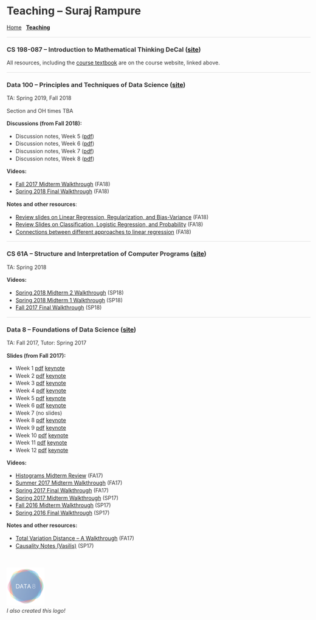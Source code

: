 <br>

<title>Teaching – Suraj Rampure</title>

<head>
  <meta charset="utf-8">
  <meta http-equiv="X-UA-Compatible" content="IE=edge">
  <!-- common.css -->
  <style>* {-webkit-tap-highlight-color: rgba(0,0,0,0);}html {-webkit-text-size-adjust: none;}body {font-family: -apple-system, Helvetica, Arial, sans-serif;margin: 0;padding: 20px;color: #333;word-wrap: break-word;}h1, h2, h3, h4, h5, h6 {line-height: 1.1;}img {max-width: 100% !important;height: auto;}blockquote {margin: 0;padding: 0 15px;color: #777;border-left: 4px solid #ddd;}hr {background-color: #ddd;border: 0;height: 1px;margin: 15px 0;}code {font-family: Menlo, Consolas, 'Ubuntu Mono', Monaco, 'source-code-pro', monospace;line-height: 1.4;margin: 0;padding: 0.2em 0;font-size: 90%;background-color: rgba(0,0,0,0.04);border-radius: 3px;}pre > code {margin: 0;padding: 0;font-size: 100%;word-break: normal;background: transparent;border: 0;}ol {list-style-type: decimal;}ol ol, ul ol {list-style-type: lower-latin;}ol ol ol, ul ol ol, ul ul ol, ol ul ol {list-style-type: lower-roman;}table {border-spacing: 0;border-collapse: collapse;margin-top: 0;margin-bottom: 16px;}table th {font-weight: bold;}table th, table td {padding: 6px 13px;border: 1px solid #ddd;}table tr {border-top: 1px solid #ccc;}table tr:nth-child(even) {background-color: #f8f8f8;}input[type="checkbox"] {cursor: default;margin-right: 0.5em;font-size: 13px;}.task-list-item {list-style-type: none;}.task-list-item+.task-list-item {margin-top: 3px;}.task-list-item input {float: left;margin: 0.3em 1em 0.25em -1.6em;vertical-align: middle;}#tag-field {margin: 8px 2px 10px;}#tag-field .tag {display: inline-block;background: #cadff3;border-radius: 4px;padding: 1px 8px;color: black;font-size: 12px;margin-right: 10px;line-height: 1.4;}</style>
  <!-- ace-static.css -->
  <style>.ace_static_highlight {white-space: pre-wrap;}.ace_static_highlight .ace_gutter {width: 2em;text-align: right;padding: 0 3px 0 0;margin-right: 3px;}.ace_static_highlight.ace_show_gutter > .ace_line {padding-left: 2.6em;}.ace_static_highlight .ace_line {position: relative;}.ace_static_highlight .ace_gutter-cell {-moz-user-select: -moz-none;-khtml-user-select: none;-webkit-user-select: none;user-select: none;top: 0;bottom: 0;left: 0;position: absolute;}.ace_static_highlight .ace_gutter-cell:before {content: counter(ace_line, decimal);counter-increment: ace_line;}.ace_static_highlight {counter-reset: ace_line;}</style>
  <style>.ace-chrome .ace_gutter {background: #ebebeb;color: #333;overflow : hidden;}.ace-chrome .ace_print-margin {width: 1px;background: #e8e8e8;}.ace-chrome {background-color: #FFFFFF;color: black;}.ace-chrome .ace_cursor {color: black;}.ace-chrome .ace_invisible {color: rgb(191, 191, 191);}.ace-chrome .ace_constant.ace_buildin {color: rgb(88, 72, 246);}.ace-chrome .ace_constant.ace_language {color: rgb(88, 92, 246);}.ace-chrome .ace_constant.ace_library {color: rgb(6, 150, 14);}.ace-chrome .ace_invalid {background-color: rgb(153, 0, 0);color: white;}.ace-chrome .ace_fold {}.ace-chrome .ace_support.ace_function {color: rgb(60, 76, 114);}.ace-chrome .ace_support.ace_constant {color: rgb(6, 150, 14);}.ace-chrome .ace_support.ace_type,.ace-chrome .ace_support.ace_class.ace-chrome .ace_support.ace_other {color: rgb(109, 121, 222);}.ace-chrome .ace_variable.ace_parameter {font-style:italic;color:#FD971F;}.ace-chrome .ace_keyword.ace_operator {color: rgb(104, 118, 135);}.ace-chrome .ace_comment {color: #236e24;}.ace-chrome .ace_comment.ace_doc {color: #236e24;}.ace-chrome .ace_comment.ace_doc.ace_tag {color: #236e24;}.ace-chrome .ace_constant.ace_numeric {color: rgb(0, 0, 205);}.ace-chrome .ace_variable {color: rgb(49, 132, 149);}.ace-chrome .ace_xml-pe {color: rgb(104, 104, 91);}.ace-chrome .ace_entity.ace_name.ace_function {color: #0000A2;}.ace-chrome .ace_heading {color: rgb(12, 7, 255);}.ace-chrome .ace_list {color:rgb(185, 6, 144);}.ace-chrome .ace_marker-layer .ace_selection {background: rgb(181, 213, 255);}.ace-chrome .ace_marker-layer .ace_step {background: rgb(252, 255, 0);}.ace-chrome .ace_marker-layer .ace_stack {background: rgb(164, 229, 101);}.ace-chrome .ace_marker-layer .ace_bracket {margin: -1px 0 0 -1px;border: 1px solid rgb(192, 192, 192);}.ace-chrome .ace_marker-layer .ace_active-line {background: rgba(0, 0, 0, 0.07);}.ace-chrome .ace_gutter-active-line {background-color : #dcdcdc;}.ace-chrome .ace_marker-layer .ace_selected-word {background: rgb(250, 250, 255);border: 1px solid rgb(200, 200, 250);}.ace-chrome .ace_storage,.ace-chrome .ace_keyword,.ace-chrome .ace_meta.ace_tag {color: rgb(147, 15, 128);}.ace-chrome .ace_string.ace_regex {color: rgb(255, 0, 0)}.ace-chrome .ace_string {color: #1A1AA6;}.ace-chrome .ace_entity.ace_other.ace_attribute-name {color: #994409;}.ace-chrome .ace_indent-guide {background: url("data:image/png;base64,iVBORw0KGgoAAAANSUhEUgAAAAEAAAACCAYAAACZgbYnAAAAE0lEQVQImWP4////f4bLly//BwAmVgd1/w11/gAAAABJRU5ErkJggg==") right repeat-y;}</style>
  <!-- export.css -->
  <style>
    body{margin:0 auto;max-width:800px;line-height:1.4}
    #nav{margin:5px 0 10px;font-size:15px}
    #titlearea{border-bottom:1px solid #ccc;font-size:17px;padding:10px 0;}
    #contentarea{font-size:15px;margin:16px 0}
    .cell{outline:0;min-height:20px;margin:5px 0;padding:5px 0;}
    .code-cell{font-family:Menlo,Consolas,'Ubuntu Mono',Monaco,'source-code-pro',monospace;font-size:12px;}
    .latex-cell{white-space:pre-wrap;}
  </style>
  <!-- User CSS -->
  <style> .text-cell {font-size: 15px;}.code-cell {font-size: 12px;}.markdown-cell {font-size: 15px;}.latex-cell {font-size: 15px;}</style>
  <script type='text/x-mathjax-config'>MathJax.Hub.Config({tex2jax: {inlineMath: [['$','$']]}});</script>
  <script type='text/javascript' src='http://cdn.mathjax.org/mathjax/latest/MathJax.js?config=TeX-AMS-MML_HTMLorMML'></script>
</head>

# Teaching – Suraj Rampure

[Home](http://surajrampure.com) &nbsp; **[Teaching](http://surajrampure.com/teaching.html)**

---


### CS 198-087 – Introduction to Mathematical Thinking DeCal ([site](http://imt-decal.org))

All resources, including the [course textbook](http://book.imt-decal.org) are on the course website, linked above.


---


### Data 100 – Principles and Techniques of Data Science ([site](http://ds100.org))

TA: Spring 2019, Fall 2018

Section and OH times TBA

**Discussions (from Fall 2018):**

- Discussion notes, Week 5 (<a href="resources/ds100/disc05.pdf">pdf</a>)
- Discussion notes, Week 6 (<a href="resources/ds100/disc06.pdf">pdf</a>)
- Discussion notes, Week 7 (<a href="resources/ds100/disc07.pdf">pdf</a>)
- Discussion notes, Week 8 (<a href="resources/ds100/disc08.pdf">pdf</a>)

**Videos:**

- [Fall 2017 Midterm Walkthrough](https://www.youtube.com/playlist?list=PLQCcNQgUcDfqAD1D9g9P9SUYo0tdXQpSY) (FA18)
- [Spring 2018 Final Walkthrough](https://www.youtube.com/watch?v=5JU0Xe46DnA&list=PLQCcNQgUcDfrBO7dpL-Pv6e0LYGeqsHKr) (FA18)

**Notes and other resources**:

- [Review slides on Linear Regression, Regularization, and Bias-Variance](resources/ds100/linear-regression.pdf) (FA18)
- [Review Slides on Classification, Logistic Regression, and Probability](resources/ds100/classification.pdf) (FA18)
- [Connections between different approaches to linear regression](resources/ds100/regression-connections.html) (FA18)

---

### CS 61A – Structure and Interpretation of Computer Programs ([site](http://cs61a.org))

TA: Spring 2018

**Videos:**

<ul>
<li><a href="https://www.youtube.com/playlist?list=PLx38hZJ5RLZcnCCRrb_pYP8Kkj7LD3kcZ">Spring 2018 Midterm 2 Walkthrough</a> (SP18)</li>
<li><a href="https://www.youtube.com/playlist?list=PLx38hZJ5RLZeOlFXcB3uxwyAONB4PAMeX">Spring 2018 Midterm 1 Walkthrough</a> (SP18)</li>
<li><a href="https://www.youtube.com/playlist?list=PLx38hZJ5RLZcKnjvoIPAEE_tlu1Uzqs0W">Fall 2017 Final Walkthrough</a> (SP18)</li>
</ul>

---

### Data 8 – Foundations of Data Science ([site](http://data8.org))

<p>TA: Fall 2017, Tutor: Spring 2017</p>

**Slides (from Fall 2017):**

<ul>
<li>Week 1 <a href="resources/data8/pdf/week1.pdf">pdf</a> <a href="resources/data8/key/week1.key">keynote</a></li>
<li>Week 2 <a href="resources/data8/pdf/week2.pdf">pdf</a> <a href="resources/data8/key/week2.key">keynote</a></li>
<li>Week 3 <a href="resources/data8/pdf/week3.pdf">pdf</a> <a href="resources/data8/key/week3.key">keynote</a></li>
<li>Week 4 <a href="resources/data8/pdf/week4.pdf">pdf</a> <a href="resources/data8/key/week4.key">keynote</a></li>
<li>Week 5 <a href="resources/data8/pdf/week5.pdf">pdf</a> <a href="resources/data8/key/week5.key">keynote</a></li>
<li>Week 6 <a href="resources/data8/pdf/week6.pdf">pdf</a> <a href="resources/data8/key/week6.key">keynote</a></li>
<li>Week 7 (no slides)</li>
<li>Week 8 <a href="resources/data8/pdf/week8.pdf">pdf</a> <a href="resources/data8/key/week8.key">keynote</a></li>
<li>Week 9 <a href="resources/data8/pdf/week9.pdf">pdf</a> <a href="resources/data8/key/week9.key">keynote</a></li>
<li>Week 10 <a href="resources/data8/pdf/week10.pdf">pdf</a> <a href="resources/data8/key/week10.key">keynote</a></li>
<li>Week 11 <a href="resources/data8/pdf/week11.pdf">pdf</a> <a href="resources/data8/key/week11.key">keynote</a></li>
<li>Week 12 <a href="resources/data8/pdf/week12.pdf">pdf</a> <a href="resources/data8/key/week12.key">keynote</a></li>
</ul>

**Videos:**

<ul>
<li><a href="https://www.youtube.com/watch?v=7P6zJmMV7AE">Histograms Midterm Review</a> (FA17)</li>
<li><a href="https://www.youtube.com/watch?v=mdHvHv_lqLk">Summer 2017 Midterm Walkthrough</a> (FA17)</li>
<li><a href="https://www.youtube.com/watch?v=rZfGEibJ0Og&amp;feature=youtu.be">Spring 2017 Final Walkthrough</a> (FA17)</li>
<li><a href="https://www.youtube.com/watch?v=LPMzXlYf8n8">Spring 2017 Midterm Walkthrough</a> (SP17)</li>
<li><a href="https://www.youtube.com/watch?v=LR8Zfa1JovA">Fall 2016 Midterm Walkthrough</a> (SP17)</li>
<li><a href="https://www.youtube.com/watch?v=oaNolUkZTL0">Spring 2016 Final Walkthrough</a> (SP17)</li>
</ul>

**Notes and other resources:**

<ul>
<li><a href="resources/data8/tvd-walkthrough.html">Total Variation Distance – A Walkthrough</a> (FA17)</li>
<li><a href="resources/data8/ch2-causation.pdf">Causality Notes (Vasilis)</a> (SP17)</li>
</ul>
<br>
<p><img src="resources/pictures/d8logo.png" width=100> <br>
<em>I also created this logo!</em></p>
